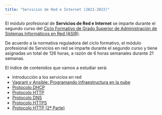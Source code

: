 ```yaml
---
title: "Servicios de Red e Internet (2021-2022)"
---
```


El módulo profesional de **Servicios de Red e Internet** se imparte durante el segundo curso del [Ciclo Formativo de Grado Superior de Administración de Sistemas Informáticos en Red (ASIR)](http://www.aapri.es/curriculo/fp/asir).

De acuerdo a la normativa reguladora del ciclo formativo, el módulo profesional de Servicios en red se imparte durante el segundo curso y tiene asignadas un total de 126 horas, a razón de 6 horas semanales durante 21 semanas.

El índice de contenidos que vamos a estudiar será:

* Introducción a los servicios en red
* [Vagrant y Ansible: Programando infraestructura en la nube](u01)
* [Protocolo DHCP](u02)
* [Protocolo HTTP](u03)
* [Protocolo DNS](u04)
* [Protocolo HTTPS](u05)
* [Protocolo HTTP (2ª Parte)](u06)

<!--
* [Servidor de correo electrónico](u06)







-->


